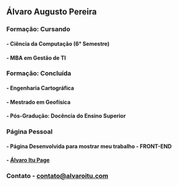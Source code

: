 ## Álvaro Augusto Pereira

### Formação: Cursando

#### - Ciência da Computação (6° Semestre)
#### - MBA em Gestão de TI

### Formação: Concluída

#### - Engenharia Cartográfica
#### - Mestrado em Geofísica
#### - Pós-Gradução: Docência do Ensino Superior

### Página Pessoal

#### - Página Desenvolvida para mostrar meu trabalho - FRONT-END
#### - [Álvaro Itu Page](https://alvaroitu.github.io/)

### Contato - contato@alvaroitu.com





